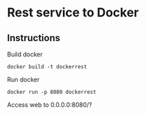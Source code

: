 # Rest service to Docker
## Instructions

Build docker
```
docker build -t dockerrest
```
Run docker
```
docker run -p 8080 dockerrest
```
Access web to 0.0.0.0:8080/?
